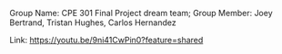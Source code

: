 Group Name: CPE 301 Final Project dream team;
Group Member: Joey Bertrand, Tristan Hughes, Carlos Hernandez

Link: https://youtu.be/9ni41CwPin0?feature=shared


